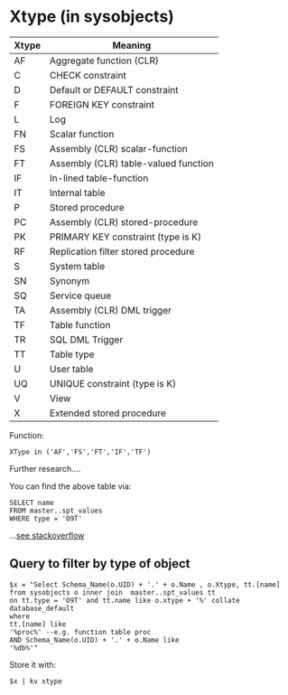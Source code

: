 ﻿# Xtype (in sysobjects)

|Xtype|Meaning|
|-----|-------|
|AF|Aggregate function (CLR)|
|C|CHECK constraint|
|D|Default or DEFAULT constraint|
|F|FOREIGN KEY constraint|
|L|Log|
|FN|Scalar function|
|FS|Assembly (CLR) scalar-function|
|FT|Assembly (CLR) table-valued function|
|IF|In-lined table-function|
|IT|Internal table|
|P|Stored procedure|
|PC|Assembly (CLR) stored-procedure|
|PK|PRIMARY KEY constraint (type is K)|
|RF|Replication filter stored procedure|
|S|System table|
|SN|Synonym|
|SQ|Service queue|
|TA|Assembly (CLR) DML trigger|
|TF|Table function|
|TR|SQL DML Trigger|
|TT|Table type|
|U|User table|
|UQ|UNIQUE constraint (type is K)|
|V|View|
|X|Extended stored procedure|

Function:

	XType in ('AF','FS','FT','IF','TF')

Further research....

You can find the above table via:

	SELECT name
	FROM master..spt_values
	WHERE type = 'O9T'

...[see stackoverflow](https://stackoverflow.com/a/16243935)

## Query to filter by type of object

	$x = "Select Schema_Name(o.UID) + '.' + o.Name , o.Xtype, tt.[name]
	from sysobjects o inner join  master..spt_values tt
	on tt.type = 'O9T' and tt.name like o.xtype + '%' collate database_default
	where
	tt.[name] like
	'%proc%' --e.g. function table proc
	AND Schema_Name(o.UID) + '.' + o.Name like
	'%db%'"

Store it with:

	$x | kv xtype
